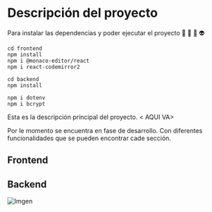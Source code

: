 # Descripción del proyecto


Para instalar las dependencias y poder ejecutar el proyecto 💯 🤑 🤠 👽

```
cd frontend
npm install
npm i @monaco-editor/react
npm i react-codemirror2

cd backend
npm install

npm i dotenv
npm i bcrypt

```


Esta es la descripción principal del proyecto.
< AQUI VA>

Por le momento se encuentra en fase de desarrollo. Con diferentes funcionalidades que se pueden encontrar cade sección.

## Frontend
## Backend

![Imgen](https://i.imgur.com/xIPBnX1.jpeg)


